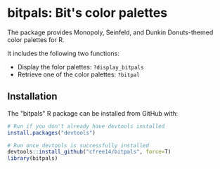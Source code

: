 bitpals: Bit's color palettes
======================================================================

The package provides Monopoly, Seinfeld, and Dunkin Donuts-themed color palettes for R.

It includes the following two functions:

- Display the folor palettes: `?display_bitpals`
- Retrieve one of the color palettes: `?bitpal`

Installation
------------

The "bitpals" R package can be installed from GitHub with:

``` r
# Run if you don't already have devtools installed
install.packages("devtools")

# Run once devtools is successfully installed
devtools::install_github("cfree14/bitpals", force=T)
library(bitpals)
```
